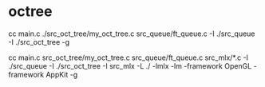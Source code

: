 # octree

cc main.c ./src_oct_tree/my_oct_tree.c src_queue/ft_queue.c -I ./src_queue -I ./src_oct_tree -g



cc main.c src_oct_tree/my_oct_tree.c src_queue/ft_queue.c src_mlx/*.c  -I ./src_queue -I ./src_oct_tree -I src_mlx -L ./ -lmlx -lm -framework OpenGL -framework AppKit -g
